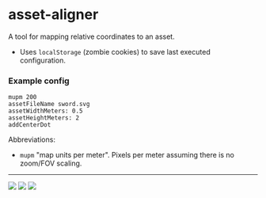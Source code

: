 # asset-aligner

A tool for mapping relative coordinates to an asset.

 - Uses `localStorage` (zombie cookies) to save last executed configuration.


### Example config

```
mupm 200
assetFileName sword.svg
assetWidthMeters: 0.5
assetHeightMeters: 2
addCenterDot
```

Abbreviations:
 - `mupm` "map units per meter". Pixels per meter assuming there is no zoom/FOV scaling.

 <hr>

![](https://media.giphy.com/media/v1.Y2lkPTc5MGI3NjExbHptZ2wwZHF3OGY4OWxuZnViNXhnNHBvOGtnZzJjYzkzcXR6OGU2aiZlcD12MV9pbnRlcm5hbF9naWZfYnlfaWQmY3Q9Zw/aglT7twNUtLPpU29a5/giphy.gif)
![](https://media.giphy.com/media/v1.Y2lkPTc5MGI3NjExNHk4ZHVlaWxkM2p0end4MGh2eW53OWZmYTJxMjFyd2lmdXBjMm1xeCZlcD12MV9pbnRlcm5hbF9naWZfYnlfaWQmY3Q9Zw/aT8mxzGkCkGpNyevmC/giphy.gif)
![](https://media.giphy.com/media/v1.Y2lkPTc5MGI3NjExdjRleDR3NzE3NnhwOGZ2eWhjY3ludm82aXdvanJmMzdzMDZhMWw1ZCZlcD12MV9pbnRlcm5hbF9naWZfYnlfaWQmY3Q9Zw/4brGZzmSnAFHJbBJuR/giphy.gif)
